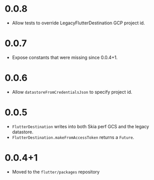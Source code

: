# 0.0.8
- Allow tests to override LegacyFlutterDestination GCP project id.

# 0.0.7
- Expose constants that were missing since 0.0.4+1.

# 0.0.6
- Allow `datastoreFromCredentialsJson` to specify project id.

# 0.0.5

- `FlutterDestination` writes into both Skia perf GCS and the legacy datastore.
- `FlutterDestination.makeFromAccessToken` returns a `Future`.

# 0.0.4+1

- Moved to the `flutter/packages` repository
